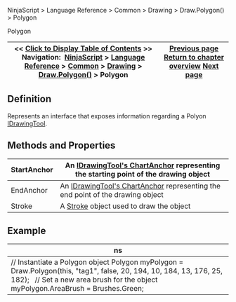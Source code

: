 ﻿
NinjaScript > Language Reference > Common > Drawing > Draw.Polygon() > Polygon

Polygon

| << [Click to Display Table of Contents](polygon.md) >> **Navigation:**     [NinjaScript](ninjascript.md) > [Language Reference](language_reference_wip.md) > [Common](common.md) > [Drawing](drawing.md) > [Draw.Polygon()](draw_polygon.md) > Polygon | [Previous page](draw_polygon.md) [Return to chapter overview](draw_polygon.md) [Next page](draw_ray.md) |
| --- | --- |
## Definition
Represents an interface that exposes information regarding a Polyon [IDrawingTool](idrawingtool.md).
 
## Methods and Properties

| StartAnchor | An [IDrawingTool's ChartAnchor](idrawingtool.htm#chartanchor) representing the starting point of the drawing object |
| --- | --- |
| EndAnchor | An [IDrawingTool's ChartAnchor](idrawingtool.htm#chartanchor) representing the end point of the drawing object |
| Stroke | A [Stroke](stroke_class.md) object used to draw the object |
## 
## 
## Example

| ns |
| --- |
| // Instantiate a Polygon object Polygon myPolygon = Draw.Polygon(this, "tag1", false, 20, 194, 10, 184, 13, 176, 25, 182);   // Set a new area brush for the object myPolygon.AreaBrush = Brushes.Green; |
